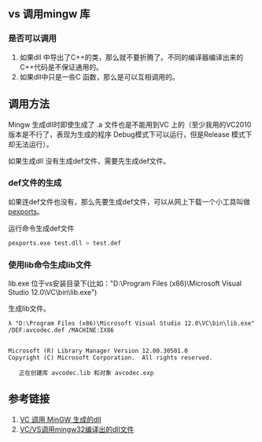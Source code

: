## vs  调用mingw 库



### 是否可以调用

1. 如果dll 中导出了C++的类，那么就不要折腾了。不同的编译器编译出来的C++代码是不保证通用的。
2. 如果dll中只是一些C 函数，那么是可以互相调用的。

## 调用方法

Mingw 生成dll时即使生成了 .a 文件也是不能用到VC 上的（至少我用的VC2010版本是不行了，表现为生成的程序 Debug模式下可以运行，但是Release 模式下却无法运行）。

如果生成dll 没有生成def文件，需要先生成def文件。

###  def文件的生成

如果连def文件也没有，那么先要生成def文件，可以从网上下载一个小工具叫做[pexports](https://sourceforge.net/projects/mingw/files/MinGW/Extension/pexports/)。

 运行命令生成def文件

```bash
pexports.exe test.dll > test.def
```

### 使用lib命令生成lib文件

lib.exe 位于vs安装目录下(比如："D:\Program Files (x86)\Microsoft Visual Studio 12.0\VC\bin\lib.exe")

生成lib文件。

```dos
λ "D:\Program Files (x86)\Microsoft Visual Studio 12.0\VC\bin\lib.exe"  /DEF:avcodec.def /MACHINE:IX86


Microsoft (R) Library Manager Version 12.00.30501.0
Copyright (C) Microsoft Corporation.  All rights reserved.

   正在创建库 avcodec.lib 和对象 avcodec.exp
```



## 参考链接

1. [VC 调用 MinGW 生成的dll](https://blog.csdn.net/liyuanbhu/article/details/44650641)
2. [VC/VS调用mingw32编译出的dll文件](https://blog.csdn.net/zhuobixin/article/details/79540417)